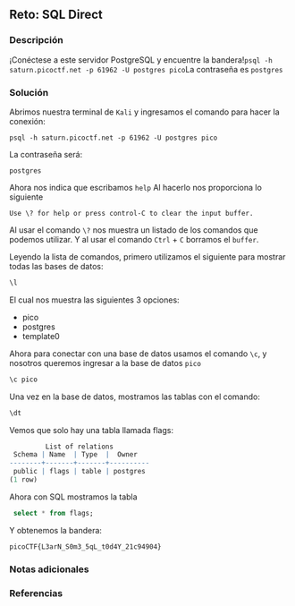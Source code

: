 ## Reto: SQL Direct
### Descripción
¡Conéctese a este servidor PostgreSQL y encuentre la bandera!`psql -h saturn.picoctf.net -p 61962 -U postgres pico`La contraseña es `postgres`

### Solución
Abrimos nuestra terminal de `Kali` y ingresamos el comando para hacer la conexión: 
```shell
psql -h saturn.picoctf.net -p 61962 -U postgres pico
```
La contraseña será:
```
postgres
```

Ahora nos indica que escribamos `help`
Al hacerlo nos proporciona lo siguiente
```
Use \? for help or press control-C to clear the input buffer.
```

Al usar el comando `\?` nos muestra un listado de los comandos que podemos utilizar.
Y al usar el comando `Ctrl` + `C` borramos el `buffer`.

Leyendo la lista de comandos, primero utilizamos el siguiente para mostrar todas las bases de datos:
```SQL
\l 
```

El cual nos muestra las siguientes 3 opciones:
- pico
- postgres
- template0

Ahora para conectar con una base de datos usamos el comando `\c`, y nosotros queremos ingresar a la base de datos `pico`
```SQL
\c pico
```

Una vez en la base de datos, mostramos las tablas con el comando:
```SQL
\dt
```

Vemos que solo hay una tabla llamada flags:
```r
         List of relations
 Schema | Name  | Type  |  Owner
--------+-------+-------+----------
 public | flags | table | postgres
(1 row)
```

Ahora con SQL mostramos la tabla
```SQL
 select * from flags;
```

Y obtenemos la bandera:
```flag
picoCTF{L3arN_S0m3_5qL_t0d4Y_21c94904}
```




### Notas adicionales
### Referencias

